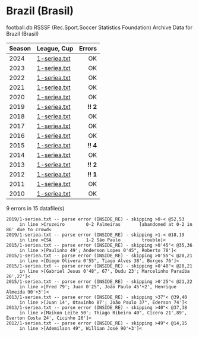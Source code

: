 
# Brazil (Brasil)

football.db RSSSF (Rec.Sport.Soccer Statistics Foundation) Archive Data for
Brazil (Brasil)

| Season | League, Cup | Errors |
| :----- | :---------- | -----: |
| 2024 | [1-seriea.txt](2024/1-seriea.txt) |  OK  |
| 2023 | [1-seriea.txt](2023/1-seriea.txt) |  OK  |
| 2022 | [1-seriea.txt](2022/1-seriea.txt) |  OK  |
| 2021 | [1-seriea.txt](2021/1-seriea.txt) |  OK  |
| 2020 | [1-seriea.txt](2020/1-seriea.txt) |  OK  |
| 2019 | [1-seriea.txt](2019/1-seriea.txt) |  **!! 2**  |
| 2018 | [1-seriea.txt](2018/1-seriea.txt) |  OK  |
| 2017 | [1-seriea.txt](2017/1-seriea.txt) |  OK  |
| 2016 | [1-seriea.txt](2016/1-seriea.txt) |  OK  |
| 2015 | [1-seriea.txt](2015/1-seriea.txt) |  **!! 4**  |
| 2014 | [1-seriea.txt](2014/1-seriea.txt) |  OK  |
| 2013 | [1-seriea.txt](2013/1-seriea.txt) |  **!! 2**  |
| 2012 | [1-seriea.txt](2012/1-seriea.txt) |  **!! 1**  |
| 2011 | [1-seriea.txt](2011/1-seriea.txt) |  OK  |
| 2010 | [1-seriea.txt](2010/1-seriea.txt) |  OK  |


9 errors in 15 datafile(s)

```
2019/1-seriea.txt -- parse error (INSIDE_RE) - skipping >0-< @52,53
     in line >Cruzeiro        0-2 Palmeiras       [abandoned at 0-2 in 86' due to crowd<
2019/1-seriea.txt -- parse error (INSIDE_RE) - skipping >1-< @18,19
     in line >CSA             1-2 São Paulo        trouble]<
2015/1-seriea.txt -- parse error (INSIDE_RE) - skipping >0'45"< @35,36
     in line >[Paulinho 49'; Anderson Lopes 0'45", Roberto 78']<
2015/1-seriea.txt -- parse error (INSIDE_RE) - skipping >0'55"< @20,21
     in line >[Diego Olivera 0'55", Tiago Alves 38', Borges 76']<
2015/1-seriea.txt -- parse error (INSIDE_RE) - skipping >0'48"< @20,21
     in line >[Gabriel Jesus 0'48", 67', Dudu 23'; Marcelinho Paraíba 26',27']<
2015/1-seriea.txt -- parse error (INSIDE_RE) - skipping >0'25"< @21,22
     in line >[Fred 79'; Juan 0'25", João Paulo 45'+2', Henrique Almeida 90'+3']<
2013/1-seriea.txt -- parse error (INSIDE_RE) - skipping >37"< @39,40
     in line >[Juan 14', Otavinho 87'; João Paulo 37", Éderson 74']<
2013/1-seriea.txt -- parse error (INSIDE_RE) - skipping >40"< @37,38
     in line >[Maikon Leite 50'; Thiago Ribeiro 40", Cícero 21',89', Éverton Costa 24', Cicinho 26']<
2012/1-seriea.txt -- parse error (INSIDE_RE) - skipping >49"< @14,15
     in line >[Ademilson 49", Willian José 90'+3']<
```
